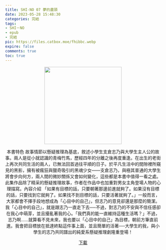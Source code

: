 ```yaml
---
title: SHI-NO 07 夢的盡頭
date: 2023-05-28 15:48:30
categories: 完結
tags:
- SHI－NO
- epub
- 完結
pic: https://files.catbox.moe/fhibbc.webp
expire: false
comments: true
toc: true
---
```


<div style="text-align:center" class="kratos-post-content">

<img width="250px" src="https://files.catbox.moe/fhibbc.webp">

<p>
本書特色 故事情節以懸疑推理為基底，敘述小學生支倉志乃與大學生主人公的故事。兩人是從小就認識的青梅竹馬，歷經四年的分離之後再度重逢。在出生的老街上再次共同生活的兩人，已無法回首過往平順的日子。於平凡生活中的間隙裡所窺見的黑影，擁有被瘋狂與獵奇吸引的黑魂少女——支倉志乃，與極其普通的大學生將會步向何方，兩人間的微妙關係又會如何變化，這些都是本書中值得一看之處。此集作品除了精采的懸疑推理故事，作者在作品中也加重對男女主角登場人物的心理描寫。內容介紹 「如果有目標的話，只要朝著那邊前進就夠了。如果沒有目標的話，只要找到它就夠了。如果找不到目標的話，只要活著就夠了。」一般而言，大家都會不擇手段地想成為「心目中的自己」，但志乃的意見卻還是那麼的簡潔。我「心目中的自己」，就是跟志乃一直走下去──不過，對志乃的不安與不信任感卻在我心中萌芽，並且擾亂著我的心。「我們真的能一直維持這種生活嗎？」不過，志乃啊……就算看不見未來，我也要以「心目中的自己」為目標，朝前方筆直前進。我會把目標放在抵達終點這件事上面，並且簡單的活著──大學生的我，與小學生的志乃共同譜出的純愛系懸疑推理劇隆重登場！
</p>

<p>
<a href="https://epubdatabase.azurewebsites.net/EBOOKS/EPUB/完結/SHINO/SHI-NO 07 夢的盡頭.epub?download=1">下載</a>
</p>

</div>